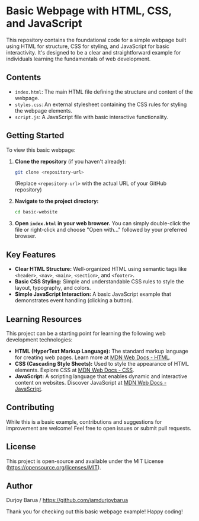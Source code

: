 # Basic Webpage with HTML, CSS, and JavaScript

This repository contains the foundational code for a simple webpage built using HTML for structure, CSS for styling, and JavaScript for basic interactivity. It's designed to be a clear and straightforward example for individuals learning the fundamentals of web development.

## Contents

* `index.html`: The main HTML file defining the structure and content of the webpage.
* `styles.css`: An external stylesheet containing the CSS rules for styling the webpage elements.
* `script.js`: A JavaScript file with basic interactive functionality.

## Getting Started

To view this basic webpage:

1.  **Clone the repository** (if you haven't already):
    ```bash
    git clone <repository-url>
    ```
    (Replace `<repository-url>` with the actual URL of your GitHub repository)

2.  **Navigate to the project directory:**
    ```bash
    cd basic-website
    ```

3.  **Open `index.html` in your web browser.** You can simply double-click the file or right-click and choose "Open with..." followed by your preferred browser.

## Key Features

* **Clear HTML Structure:** Well-organized HTML using semantic tags like `<header>`, `<nav>`, `<main>`, `<section>`, and `<footer>`.
* **Basic CSS Styling:** Simple and understandable CSS rules to style the layout, typography, and colors.
* **Simple JavaScript Interaction:** A basic JavaScript example that demonstrates event handling (clicking a button).

## Learning Resources

This project can be a starting point for learning the following web development technologies:

* **HTML (HyperText Markup Language):** The standard markup language for creating web pages. Learn more at [MDN Web Docs - HTML](https://developer.mozilla.org/en-US/docs/Web/HTML).
* **CSS (Cascading Style Sheets):** Used to style the appearance of HTML elements. Explore CSS at [MDN Web Docs - CSS](https://developer.mozilla.org/en-US/docs/Web/CSS).
* **JavaScript:** A scripting language that enables dynamic and interactive content on websites. Discover JavaScript at [MDN Web Docs - JavaScript](https://developer.mozilla.org/en-US/docs/Web/JavaScript).

## Contributing

While this is a basic example, contributions and suggestions for improvement are welcome! Feel free to open issues or submit pull requests.

## License

This project is open-source and available under the MIT License (https://opensource.org/licenses/MIT).

## Author

Durjoy Barua / https://github.com/iamdurjoybarua

Thank you for checking out this basic webpage example! Happy coding!
